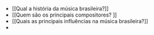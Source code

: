 - [[Qual a história da música brasileira?]]
- [[Quem são os principais compositores? ]]
- [[Quais as principais influências na música brasileira?]]
- 